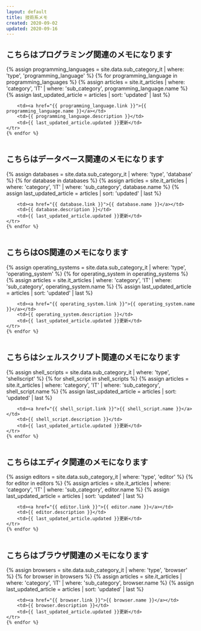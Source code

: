 ```yaml
---
layout: default
title: 技術系メモ
created: 2020-09-02
updated: 2020-09-16
---
```

## こちらはプログラミング関連のメモになります

<table>
    {% assign programming_languages = site.data.sub_category_it | where: 'type', 'programming_language' %}
    {% for programming_language in programming_languages %}
    <tr>
        {% assign articles = site.it_articles  | where: 'category', 'IT'
                                               | where: 'sub_category', programming_language.name %}
        {% assign last_updated_article = articles | sort: 'updated' | last %}

        <td><a href="{{ programming_language.link }}">{{ programming_language.name }}</a></td>
        <td>{{ programming_language.description }}</td>
        <td>{{ last_updated_article.updated }}更新</td>
    </tr>
    {% endfor %}
</table>

## こちらはデータベース関連のメモになります

<table>
    {% assign databases = site.data.sub_category_it | where: 'type', 'database' %}
    {% for database in databases %}
    <tr>
        {% assign articles = site.it_articles  | where: 'category', 'IT'
                                               | where: 'sub_category', database.name %}
        {% assign last_updated_article = articles | sort: 'updated' | last %}

        <td><a href="{{ database.link }}">{{ database.name }}</a></td>
        <td>{{ database.description }}</td>
        <td>{{ last_updated_article.updated }}更新</td>
    </tr>
    {% endfor %}
</table>

## こちらはOS関連のメモになります

<table>
    {% assign operating_systems = site.data.sub_category_it | where: 'type', 'operating_system' %}
    {% for operating_system in operating_systems %}
    <tr>
        {% assign articles = site.it_articles  | where: 'category', 'IT'
                                               | where: 'sub_category', operating_system.name %}
        {% assign last_updated_article = articles | sort: 'updated' | last %}

        <td><a href="{{ operating_system.link }}">{{ operating_system.name }}</a></td>
        <td>{{ operating_system.description }}</td>
        <td>{{ last_updated_article.updated }}更新</td>
    </tr>
    {% endfor %}
</table>

## こちらはシェルスクリプト関連のメモになります

<table>
    {% assign shell_scripts = site.data.sub_category_it | where: 'type', 'shellscript' %}
    {% for shell_script in shell_scripts %}
    <tr>
        {% assign articles = site.it_articles  | where: 'category', 'IT'
                                               | where: 'sub_category', shell_script.name %}
        {% assign last_updated_article = articles | sort: 'updated' | last %}

        <td><a href="{{ shell_script.link }}">{{ shell_script.name }}</a></td>
        <td>{{ shell_script.description }}</td>
        <td>{{ last_updated_article.updated }}更新</td>
    </tr>
    {% endfor %}
</table>

## こちらはエディタ関連のメモになります

<table>
    {% assign editors = site.data.sub_category_it | where: 'type', 'editor' %}
    {% for editor in editors %}
    <tr>
        {% assign articles = site.it_articles  | where: 'category', 'IT'
                                               | where: 'sub_category', editor.name %}
        {% assign last_updated_article = articles | sort: 'updated' | last %}

        <td><a href="{{ editor.link }}">{{ editor.name }}</a></td>
        <td>{{ editor.description }}</td>
        <td>{{ last_updated_article.updated }}更新</td>
    </tr>
    {% endfor %}
</table>

## こちらはブラウザ関連のメモになります

<table>
    {% assign browsers = site.data.sub_category_it | where: 'type', 'browser' %}
    {% for browser in browsers %}
    <tr>
        {% assign articles = site.it_articles  | where: 'category', 'IT'
                                               | where: 'sub_category', browser.name %}
        {% assign last_updated_article = articles | sort: 'updated' | last %}

        <td><a href="{{ browser.link }}">{{ browser.name }}</a></td>
        <td>{{ browser.description }}</td>
        <td>{{ last_updated_article.updated }}更新</td>
    </tr>
    {% endfor %}
</table>
